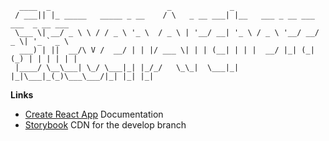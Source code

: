 ```
  ____  _                          _             _                                  
 / ___|| |_ _____   _____ _ __    / \   _ __ ___| |__   ___ _ __ ___ ___  _ __ ___  
 \___ \| __/ _ \ \ / / _ \ '_ \  / _ \ | '__/ __| '_ \ / _ \ '__/ __/ _ \| '_ ` _ \ 
  ___) | ||  __/\ V /  __/ | | |/ ___ \| | | (__| | | |  __/ |_| (_| (_) | | | | | |
 |____/ \__\___| \_/ \___|_| |_/_/   \_\_|  \___|_| |_|\___|_(_)\___\___/|_| |_| |_|

```



**Links**
* [Create React App](./documentation/create-react-app.md) Documentation
* [Storybook](http://stevenarcher.netlify.com/) CDN for the develop branch

